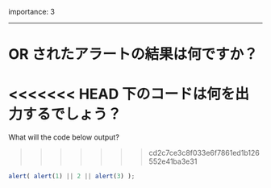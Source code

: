 importance: 3

---

# OR されたアラートの結果は何ですか？

<<<<<<< HEAD
下のコードは何を出力するでしょう？
=======
What will the code below output?
>>>>>>> cd2c7ce3c8f033e6f7861ed1b126552e41ba3e31

```js
alert( alert(1) || 2 || alert(3) );
```
